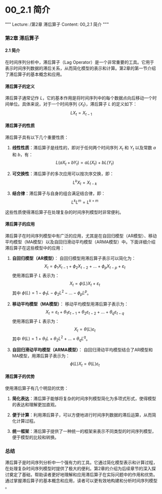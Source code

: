 # 00_2.1 简介

"""
Lecture: /第2章 滞后算子
Content: 00_2.1 简介
"""

### 第2章 滞后算子
#### 2.1 简介

在时间序列分析中，滞后算子（Lag Operator）是一个非常重要的工具。它用于表示时间序列数据的滞后关系，从而简化模型的表示和计算。第2章的第一节介绍了滞后算子的基本概念和应用。

#### 滞后算子的定义

滞后算子通常记作 $L$，它的基本作用是将时间序列中的每个数据点向后移动一个时间单位。具体来说，对于一个时间序列 $\{X_t\}$，滞后算子 $L$ 的定义如下：
$$ L X_t = X_{t-1} $$

#### 滞后算子的性质

滞后算子具有以下几个重要性质：

1. **线性性质**：滞后算子是线性的，即对于任何两个时间序列 $X_t$ 和 $Y_t$ 以及常数 $a$ 和 $b$，有：
   $$ L(aX_t + bY_t) = aL(X_t) + bL(Y_t) $$

2. **可交换性**：滞后算子的多次应用可以按次序交换，即：
   $$ L^k X_t = X_{t-k} $$

3. **结合律**：滞后算子与自身的组合满足结合律，即：
   $$ L^k L^m = L^{k+m} $$

这些性质使得滞后算子在处理复杂的时间序列模型时非常便利。

#### 滞后算子的应用

滞后算子在时间序列模型中有广泛的应用，尤其是在自回归模型（AR模型）、移动平均模型（MA模型）以及自回归滑动平均模型（ARMA模型）中。下面详细介绍滞后算子在这些模型中的应用：

1. **自回归模型（AR模型）**：
   自回归模型用滞后算子表示可以简化为：
   $$ X_t = \phi_1 X_{t-1} + \phi_2 X_{t-2} + ... + \phi_p X_{t-p} + \varepsilon_t $$
   使用滞后算子 $L$ 表示为：
   $$ X_t = \phi(L) X_t + \varepsilon_t $$
   其中 $\phi(L) = 1 - \phi_1 L - \phi_2 L^2 - ... - \phi_p L^p$。

2. **移动平均模型（MA模型）**：
   移动平均模型用滞后算子表示为：
   $$ X_t = \varepsilon_t + \theta_1 \varepsilon_{t-1} + \theta_2 \varepsilon_{t-2} + ... + \theta_q \varepsilon_{t-q} $$
   使用滞后算子 $L$ 表示为：
   $$ X_t = \theta(L) \varepsilon_t $$
   其中 $\theta(L) = 1 + \theta_1 L + \theta_2 L^2 + ... + \theta_q L^q$。

3. **自回归滑动平均模型（ARMA模型）**：
   自回归滑动平均模型结合了AR模型和MA模型，用滞后算子表示为：
   $$ \phi(L) X_t = \theta(L) \varepsilon_t $$

#### 滞后算子的优势

使用滞后算子有几个明显的优势：

1. **简化表达**：滞后算子能够将复杂的时间序列模型简化为多项式形式，使得模型的表达和理解更加直观。

2. **便于计算**：利用滞后算子，可以方便地进行时间序列数据的滞后运算，从而简化计算过程。

3. **统一框架**：滞后算子提供了一种统一的框架来表示不同类型的时间序列模型，便于模型的比较和转换。

### 总结

滞后算子是时间序列分析中一个强有力的工具。它通过简化模型表示和计算过程，在处理复杂时间序列模型时提供了极大的便利。第2章的介绍为后续章节的深入探讨奠定了基础，帮助读者更好地理解和应用滞后算子在实际问题中的作用和优势。通过掌握滞后算子的基本概念和应用，读者可以更有效地构建和分析时间序列模型 。